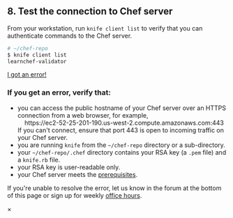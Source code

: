 ## 8. Test the connection to Chef server

From your workstation, run `knife client list` to verify that you can authenticate commands to the Chef server.

```bash
# ~/chef-repo
$ knife client list
learnchef-validator
```

<a class="help-button radius" href="#" data-reveal-id="chef-server-connect-help-modal">I got an error!</a>

<div id="chef-server-connect-help-modal" class="reveal-modal" data-reveal aria-labelledby="modalTitle" aria-hidden="true" role="dialog">
  <h3 id="modalTitle">If you get an error, verify that:</h3>
  <ul>
    <li>you can access the public hostname of your Chef server over an HTTPS connection from a web browser, for example, <br/>&nbsp;&nbsp;&nbsp;&nbsp;https://ec2-52-25-201-190.us-west-2.compute.amazonaws.com:443<br/>If you can't connect, ensure that port 443 is open to incoming traffic on your Chef server.</li>
    <li>you are running <code>knife</code> from the <code class="file-path">~/chef-repo</code> directory or a sub-directory.</li>
    <li>your <code class="file-path">~/chef-repo/.chef</code> directory contains your RSA key (a <code class="file-path">.pem</code> file) and a <code class="file-path">knife.rb</code> file.</li>
    <li>your RSA key is user-readable only.</li>
    <li>your Chef server meets the <a href="https://docs.chef.io/install_server_pre.html">prerequisites</a>.</li>
  </ul>
  <p>If you're unable to resolve the error, let us know in the forum at the bottom of this page or sign up for weekly <a href="https://www.chef.io/contact/office-hours-registration/">office hours</a>.
  </p>
  <a class="close-reveal-modal" aria-label="Close">&#215;</a>
</div>
